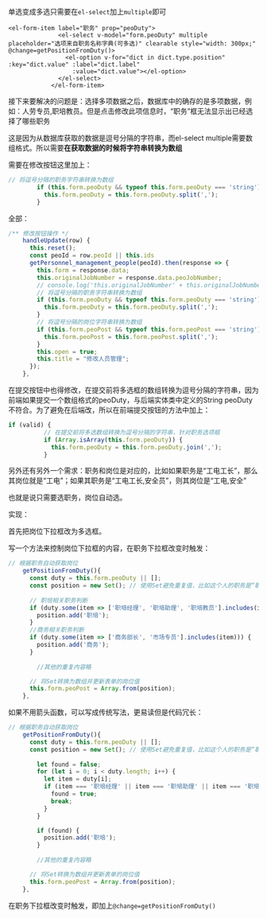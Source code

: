单选变成多选只需要在`el-select`加上`multiple`即可

```vue
<el-form-item label="职务" prop="peoDuty">
              <el-select v-model="form.peoDuty" multiple placeholder="选项来自职务名称字典(可多选)" clearable style="width: 300px;" @change=getPositionFromDuty()>
                <el-option v-for="dict in dict.type.position" :key="dict.value" :label="dict.label"
                  :value="dict.value"></el-option>
              </el-select>
            </el-form-item>
```

接下来要解决的问题是：选择多项数据之后，数据库中的确存的是多项数据，例如：人劳专员,职培教员。但是点击修改此项信息时，“职务”框无法显示出已经选择了哪些职务

这是因为从数据库获取的数据是逗号分隔的字符串，而el-select multiple需要数组格式。所以需要**在获取数据的时候将字符串转换为数组**

需要在修改按钮这里加上：

```js
// 将逗号分隔的职务字符串转换为数组
        if (this.form.peoDuty && typeof this.form.peoDuty === 'string') {
          this.form.peoDuty = this.form.peoDuty.split(',');
        }
```

全部：

```js
/** 修改按钮操作 */
    handleUpdate(row) {
      this.reset();
      const peoId = row.peoId || this.ids
      getPersonnel_management_people(peoId).then(response => {
        this.form = response.data;
        this.originalJobNumber = response.data.peoJobNumber;
        // console.log('this.originalJobNumber' + this.originalJobNumber);
        // 将逗号分隔的职务字符串转换为数组
        if (this.form.peoDuty && typeof this.form.peoDuty === 'string') {
          this.form.peoDuty = this.form.peoDuty.split(',');
        }
        // 将逗号分隔的岗位字符串转换为数组
        if (this.form.peoPost && typeof this.form.peoPost === 'string') {
          this.form.peoPost = this.form.peoPost.split(',');
        }
        this.open = true;
        this.title = "修改人员管理";
      });
    },
```

在提交按钮中也得修改，在提交前将多选框的数组转换为逗号分隔的字符串，因为前端如果提交一个数组格式的peoDuty，与后端实体类中定义的String peoDuty不符合。为了避免在后端改，所以在前端提交按钮的方法中加上：

```js
if (valid) {
          // 在提交前将多选数组转换为逗号分隔的字符串，针对职务选项框
          if (Array.isArray(this.form.peoDuty)) {
            this.form.peoDuty = this.form.peoDuty.join(',');
          }
```



另外还有另外一个需求：职务和岗位是对应的，比如如果职务是“工电工长”，那么其岗位就是“工电”；如果其职务是“工电工长,安全员”，则其岗位是“工电,安全”

也就是说只需要选职务，岗位自动选。

实现：

首先把岗位下拉框改为多选框。

写一个方法来控制岗位下拉框的内容，在职务下拉框改变时触发：

```js
// 根据职务自动获取岗位
    getPositionFromDuty(){
      const duty = this.form.peoDuty || [];
      const position = new Set(); // 使用Set避免重复值，比如这个人的职务是“职培经理,职培助理”，那岗位就是“职培”，而不是“职培,职培”
      
      // 职培相关职务判断
      if (duty.some(item => ['职培经理', '职培助理', '职培教员'].includes(item))) {
        position.add('职培');
      }
      //商务相关职务判断
      if (duty.some(item => ['商务部长', '市场专员'].includes(item))) {
        position.add('商务');
      }
      
        //其他的重复内容略

      // 将Set转换为数组并更新表单的岗位值
      this.form.peoPost = Array.from(position);
    },
```

如果不用箭头函数，可以写成传统写法，更易读但是代码冗长：

```js
// 根据职务自动获取岗位
    getPositionFromDuty(){
      const duty = this.form.peoDuty || [];
      const position = new Set(); // 使用Set避免重复值，比如这个人的职务是“职培经理,职培助理”，那岗位就是“职培”，而不是“职培,职培”
      
		let found = false;
        for (let i = 0; i < duty.length; i++) {
          let item = duty[i];
          if (item === '职培经理' || item === '职培助理' || item === '职培教员') {
            found = true;
            break;
          }
        }

        if (found) {
          position.add('职培');
        }
      
        //其他的重复内容略

      // 将Set转换为数组并更新表单的岗位值
      this.form.peoPost = Array.from(position);
    },
```

在职务下拉框改变时触发，即加上`@change=getPositionFromDuty()`